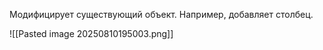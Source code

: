 Модифицирует существующий объект. Например, добавляет столбец.

![[Pasted image 20250810195003.png]]


